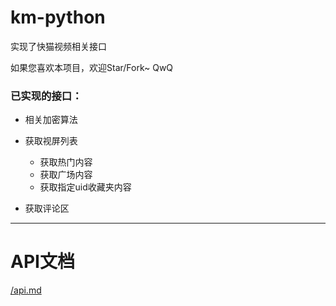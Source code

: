 # km-python
实现了快猫视频相关接口

如果您喜欢本项目，欢迎Star/Fork~ QwQ

### 已实现的接口：

* 相关加密算法
* 获取视屏列表
  * 获取热门内容
  * 获取广场内容
  * 获取指定uid收藏夹内容

* 获取评论区

---

# API文档

[/api.md](https://github.com/Deu5MaCH1Na/km-python/blob/master/apidocs/api.md)

